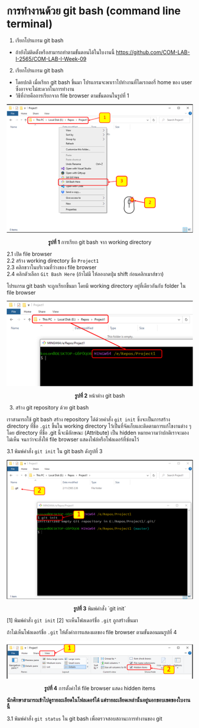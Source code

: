 # การทำงานด้วย git bash (command line terminal) #

1. เรียกโปรแกรม git bash
-  ถ้ายังไม่ติดตั้งหรือสามารถทำตามขั้นตอนได้ในใบงานนี้ <https://github.com/COM-LAB-I-2565/COM-LAB-I-Week-09>

2. เรียกโปรแกรม git bash
- โดยปกติ เมื่อเรียก git bash ขึ้นมา โปรแกรมจะพาเราไปทำงานที่ไดเรกตอรี่ home ของ user ซึ่งอาจจะไม่สะดวกในการทำงาน
- วิธีที่ง่ายคือการเรียกจาก file browser ตามขั้นตอนในรูปที่ 1

<p align="center">
<img  src="Pictures/pic-05.png" />
</p>

<p align ="Center"> <b>รูปที่ 1</b> การเรียก git bash จาก working directory</p>

2.1 เปิด file browser  
2.2 สร้าง working directory ชื่อ `Project1`  
2.3 คลิกขวาในบริเวณที่ว่างของ file browser  
2.4 คลิกตัวเลือก `Git Bash Here` (ถ้าไม่มี ให้ลองกดปุ่ม shift ก่อนคลิกเมาส์ขวา)  

โปรแกรม git bash จะถูกเรียกขึ้นมา โดยมี working directory อยู่ที่เดียวกันกับ folder ใน file browser


<p align="center">
<img  src="Pictures/pic-06.png" />
</p>

<p align ="Center"> <b>รูปที่ 2</b> หน้าต่าง git bash </p>

3. สร้าง git repository ด้วย git bash

เราสามารถใช้ git bash สร้าง repository ได้ด้วยคำสั่ง `git init` ซึ่งจะเป็นการสร้าง directory ที่ชื่อ `.git` ขึ้นใน working directory ไว้เป็นที่จัดเก็บและติดตามการแก้ไขงานต่าง ๆ โดย directory ที่ชื่อ  .git นี้จะมีลักษณะ (Attribute) เป็น hidden หมายความว่าปกติเราจะมองไม่เห็น จนกว่าจะสั่งให้ file browser แสดงไฟล์หรือโฟลเดอร์ที่ซ่อนไว้

3.1 พิมพ์คำสั่ง `git init` ใน git bash ดังรูปที่ 3

<p align="center">
<img  src="Pictures/pic-07.png" />
</p>

<p align ="Center"> <b>รูปที่ 3</b> พิมพ์คำสั่ง `git init` </p>

[1] พิมพ์คำสั่ง `git init`
[2] จะเห็นโฟลเดอร์ชื่อ `.git` ถูกสร้างขึ้นมา 

ถ้าไม่เห็นโฟลเดอร์ชื่อ `.git` ให้ตั้งค่าการแสดงผลของ file browser ตามขั้นตอนมนรูปที่ 4 

<p align="center">
<img  src="Pictures/pic-08.png" />
</p>

<p align ="Center"> <b>รูปที่ 4</b> การตั้งค่าให้ file browser แสดง hidden items</p>

**นักศึกษาสามารถเข้าไปดูรายละเอียดในโฟลเดอร์ได้ แต่รายละเอียดเหล่านั้นอยู่นอกขอบเขตของใบงานนี้**

3.1 พิมพ์คำสั่ง `git status` ใน git bash เพื่อตรวจสอบสถานะการทำงานของ git


